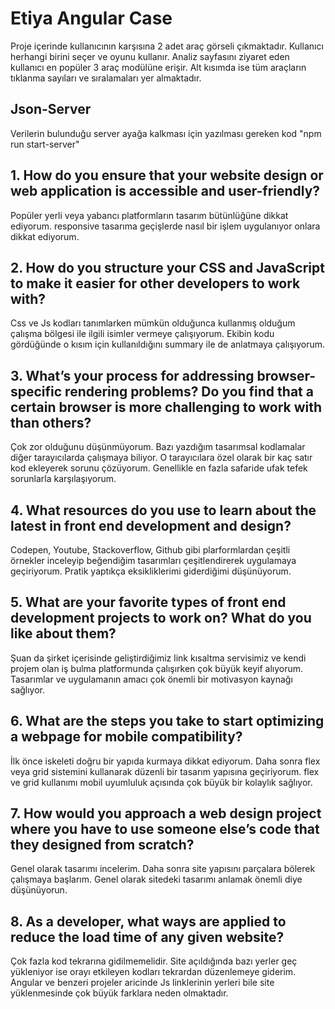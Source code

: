 # Etiya Angular Case

Proje içerinde kullanıcının karşısına 2 adet araç görseli çıkmaktadır. Kullanıcı herhangi birini seçer ve oyunu kullanır. Analiz sayfasını ziyaret eden kullanıcı en popüler 3 araç modülüne erişir. Alt kısımda ise tüm araçların tıklanma sayıları ve sıralamaları yer almaktadır. 

## Json-Server

Verilerin bulunduğu server ayağa kalkması için yazılması gereken kod "npm run start-server"

## 1.	How do you ensure that your website design or web application is accessible and user-friendly?

Popüler yerli veya yabancı platformların tasarım bütünlüğüne dikkat ediyorum. responsive tasarıma geçişlerde nasıl bir işlem uygulanıyor onlara dikkat ediyorum. 

## 2.	How do you structure your CSS and JavaScript to make it easier for other developers to work with?

Css ve Js kodları tanımlarken mümkün olduğunca kullanmış olduğum çalışma bölgesi ile ilgili isimler vermeye çalışıyorum. Ekibin kodu gördüğünde o kısım için kullanıldığını summary ile de anlatmaya çalışıyorum.

## 3.	What’s your process for addressing browser-specific rendering problems? Do you find that a certain browser is more challenging to work with than others?

Çok zor olduğunu düşünmüyorum. Bazı yazdığım tasarımsal kodlamalar diğer tarayıcılarda çalışmaya biliyor. O tarayıcılara özel olarak bir kaç satır kod ekleyerek sorunu çözüyorum. Genellikle en fazla safaride ufak tefek sorunlarla karşılaşıyorum.

## 4.	What resources do you use to learn about the latest in front end development and design?

Codepen, Youtube, Stackoverflow, Github gibi plarformlardan çeşitli örnekler inceleyip beğendiğim tasarımları çeşitlendirerek uygulamaya geçiriyorum. Pratik yaptıkça 
eksikliklerimi giderdiğimi düşünüyorum.

## 5.	What are your favorite types of front end development projects to work on? What do you like about them?

Şuan da şirket içerisinde geliştirdiğimiz link kısaltma servisimiz ve kendi projem olan iş bulma platformunda çalışırken çok büyük keyif alıyorum. Tasarımlar ve uygulamanın amacı çok önemli bir motivasyon kaynağı sağlıyor.

## 6.	What are the steps you take to start optimizing a webpage for mobile compatibility?

İlk önce iskeleti doğru bir yapıda kurmaya dikkat ediyorum. Daha sonra flex veya grid sistemini kullanarak düzenli bir tasarım yapısına geçiriyorum. flex ve grid kullanımı mobil uyumluluk açısında çok büyük bir kolaylık sağlıyor.

## 7.	How would you approach a web design project where you have to use someone else’s code that they designed from scratch?

Genel olarak tasarımı incelerim. Daha sonra site yapısını parçalara bölerek çalışmaya başlarım. Genel olarak sitedeki tasarımı anlamak önemli diye düşünüyorun.

## 8.	As a developer, what ways are applied to reduce the load time of any given website?

Çok fazla kod tekrarına gidilmemelidir. Site açıldığında bazı yerler geç yükleniyor ise orayı etkileyen kodları tekrardan düzenlemeye giderim. Angular ve benzeri projeler aricinde Js linklerinin yerleri bile site yüklenmesinde çok büyük farklara neden olmaktadır. 
